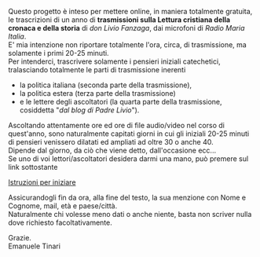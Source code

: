 Questo progetto è inteso per mettere online, in maniera totalmente gratuita, le trascrizioni di un anno di **trasmissioni sulla Lettura cristiana della cronaca e della storia** di *don Livio Fanzaga*, dai microfoni di *Radio Maria Italia*.<br/>
E' mia intenzione non riportare totalmente l'ora, circa, di trasmissione, ma solamente i primi 20-25 minuti.<br/>
Per intenderci, trascrivere solamente i pensieri iniziali catechetici, tralasciando totalmente le parti di trasmissione inerenti<br/>
- la politica italiana (seconda parte della trasmissione),<br/>
- la politica estera (terza parte della trasmissione)<br/>
- e le lettere degli ascoltatori (la quarta parte della trasmissione, cosiddetta "*dal blog di Padre Livio*").<br/>

Ascoltando attentamente ore ed ore di file audio/video nel corso di quest'anno, sono naturalmente capitati giorni in cui gli iniziali 20-25 minuti di pensieri venissero dilatati ed ampliati ad oltre 30 o anche 40.<br/>
Dipende dal giorno, da ciò che viene detto, dall'occasione ecc...<br/>
Se uno di voi lettori/ascoltatori desidera darmi una mano, può premere sul link sottostante<br/>

[Istruzioni per iniziare](https://github.com/EmanueleTinari/Pensieri/blob/main/Istruzioni%20per%20iniziare.md)

Assicurandogli fin da ora, alla fine del testo, la sua menzione con Nome e Cognome, mail, età e paese/città.<br/>
Naturalmente chi volesse meno dati o anche niente, basta non scriver nulla dove richiesto facoltativamente.<br/>

Grazie.<br/>
Emanuele Tinari
